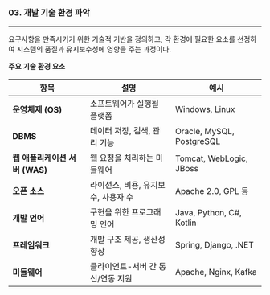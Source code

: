 ### 03. 개발 기술 환경 파악

---

요구사항을 만족시키기 위한 기술적 기반을 정의하고, 각 환경에 필요한 요소를 선정하여 시스템의 품질과 유지보수성에 영향을 주는 과정이다.

**주요 기술 환경 요소**

| 항목 | 설명                    | 예시 |
|------|-----------------------|------|
| **운영체제 (OS)** | 소프트웨어가 실행될 플랫폼        | Windows, Linux |
| **DBMS** | 데이터 저장, 검색, 관리 기능     | Oracle, MySQL, PostgreSQL |
| **웹 애플리케이션 서버 (WAS)** | 웹 요청을 처리하는 미들웨어       | Tomcat, WebLogic, JBoss |
| **오픈 소스** | 라이선스, 비용, 유지보수, 사용자 수 | Apache 2.0, GPL 등 |
| **개발 언어** | 구현을 위한 프로그래밍 언어       | Java, Python, C#, Kotlin |
| **프레임워크** | 개발 구조 제공, 생산성 향상      | Spring, Django, .NET |
| **미들웨어** | 클라이언트-서버 간 통신/연동 지원   | Apache, Nginx, Kafka |

